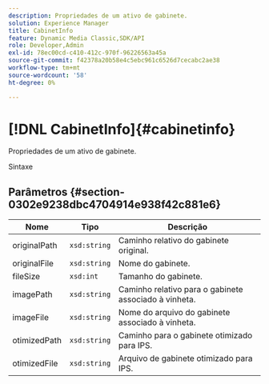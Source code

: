 ```yaml
---
description: Propriedades de um ativo de gabinete.
solution: Experience Manager
title: CabinetInfo
feature: Dynamic Media Classic,SDK/API
role: Developer,Admin
exl-id: 78ec00cd-c410-412c-970f-96226563a45a
source-git-commit: f42378a20b58e4c5ebc961c6526d7cecabc2ae38
workflow-type: tm+mt
source-wordcount: '58'
ht-degree: 0%

---
```


# [!DNL CabinetInfo]{#cabinetinfo}

Propriedades de um ativo de gabinete.

Sintaxe

## Parâmetros {#section-0302e9238dbc4704914e938f42c881e6}

| Nome | Tipo | Descrição |
|---|---|---|
| originalPath | `xsd:string` | Caminho relativo do gabinete original. |
| originalFile | `xsd:string` | Nome do gabinete. |
| fileSize | `xsd:int` | Tamanho do gabinete. |
| imagePath | `xsd:string` | Caminho relativo para o gabinete associado à vinheta. |
| imageFile | `xsd:string` | Nome do arquivo do gabinete associado à vinheta. |
| otimizedPath | `xsd:string` | Caminho para o gabinete otimizado para IPS. |
| otimizedFile | `xsd:string` | Arquivo de gabinete otimizado para IPS. |
